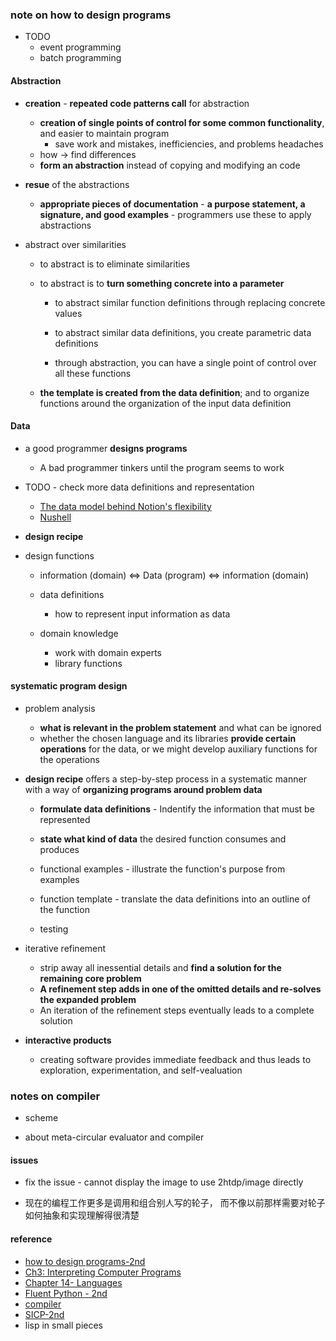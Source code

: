 
### note on how to design programs 

* TODO  
    - event programming  
    - batch programming   


#### Abstraction  
* **creation** - **repeated code patterns call** for abstraction  
    - **creation of single points of control for some common functionality**, and easier to maintain program
        +  save work and mistakes, inefficiencies, and problems headaches  
    - how -> find differences 
    - **form an abstraction** instead of copying and modifying an code  

* **resue** of the abstractions   
    - **appropriate pieces of documentation** - **a purpose statement, a signature, and good examples** - programmers use these to apply abstractions  


* abstract over similarities  
    - to abstract is to eliminate similarities  

    - to abstract is to **turn something concrete into a parameter**  
        + to abstract similar function definitions through replacing concrete values 
        + to abstract similar data definitions, you create parametric data definitions  

        +   through abstraction, you can have a single point of control over all these functions  
    
    -  **the template is created from the data definition**; 
    and to organize functions around the organization of the input data definition    



#### Data  
* a good programmer **designs programs**  
    - A bad programmer tinkers until the program seems to work  

*  TODO  - check more data definitions and representation 
    - [The data model behind Notion's flexibility](https://www.notion.so/blog/data-model-behind-notion)
    - [Nushell](https://www.nushell.sh/blog/2019-08-23-introducing-nushell.html)


* **design recipe**  

* design functions  
    - information (domain)  <=>  Data  (program)  <=> information (domain)

    - data definitions  
        + how to represent input information as data  

    - domain knowledge  
        + work with domain experts 
        + library functions  

#### systematic program design  
* problem analysis 
    - **what is relevant in the problem statement** and what can be ignored 
    - whether the chosen language and its libraries **provide certain operations** for the data, or we might develop auxiliary functions for the operations


* **design recipe**  offers a step-by-step process  in a systematic manner  
  with a way of **organizing programs around problem data**  
    - **formulate data definitions** - Indentify the information that must be represented  
    - **state what kind of data** the desired function consumes and produces  
    
    - functional examples - illustrate the function's purpose from examples  
    
    - function template - translate the data definitions into an outline of the function  
    
    - testing

* iterative refinement  
    - strip away all inessential details and **find a solution for  the remaining core problem**   
    - **A refinement step adds in one of the omitted details and re-solves the expanded problem**  
    - An iteration of the refinement steps eventually leads to a complete solution  


* **interactive products** 
    - creating software provides immediate feedback and  thus leads to exploration,
experimentation, and self-vealuation


### notes on compiler  
* scheme 
  
* about meta-circular evaluator and compiler 


#### issues    
* fix the issue - cannot display the image to use 2htdp/image directly 

* 现在的编程工作更多是调用和组合别人写的轮子，
而不像以前那样需要对轮子如何抽象和实现理解得很清楚  

#### reference 
* [how to design programs-2nd](https://htdp.org/2018-01-06/Book/index.html) 
* [Ch3: Interpreting Computer Programs](http://composingprograms.com/pages/31-introduction.html) 
* [Chapter 14- Languages](http://www.catb.org/~esr/writings/taoup/html/ch14s04.html#c_lang)
* [Fluent Python - 2nd](https://learning-oreilly-com.easyaccess1.lib.cuhk.edu.hk/library/view/fluent-python-2nd/9781492056348/?ar=)
* [compiler](http://composingprograms.com/pages/31-introduction.html#programming-languages) 
* [SICP-2nd](http://sarabander.github.io/sicp/html/Preface.xhtml#Preface)
* lisp in small pieces 